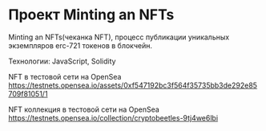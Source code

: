 # Проект Minting an NFTs

Minting an NFTs(чеканка NFT), процесс публикации уникальных экземпляров erc-721 токенов в блокчейн.


Технологии: JavaScript, Solidity


NFT в тестовой сети на OpenSea
https://testnets.opensea.io/assets/0xf547192bc3f564f35735bb3de292e85709f81051/1


NFT коллекция в тестовой сети на OpenSea
https://testnets.opensea.io/collection/cryptobeetles-9tj4we6lbi
